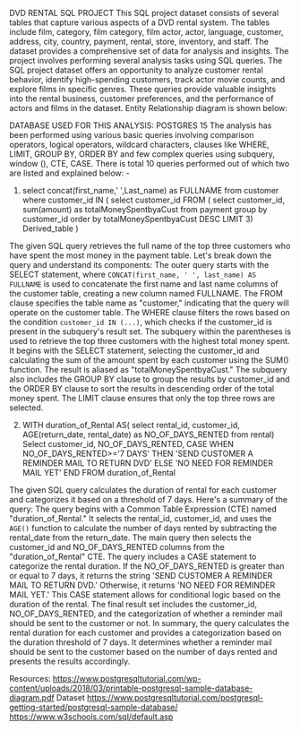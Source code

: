 DVD RENTAL SQL PROJECT 
This SQL project dataset consists of several tables that capture various aspects of a DVD rental system. The tables include film, category, film category, film actor, actor, language, customer, address, city, country, payment, rental, store, inventory, and staff. The dataset provides a comprehensive set of data for analysis and insights. The project involves performing several analysis tasks using SQL queries. 
The SQL project dataset offers an opportunity to analyze customer rental behavior, identify high-spending customers, track actor movie counts, and explore films in specific genres. These queries provide valuable insights into the rental business, customer preferences, and the performance of actors and films in the dataset. Entity Relationship diagram is shown below:


DATABASE USED FOR THIS ANALYSIS:  POSTGRES 15
The analysis has been performed using various basic queries involving comparison operators, logical operators, wildcard characters, clauses like WHERE, LIMIT, GROUP BY, ORDER BY and few complex queries using subquery, window (), CTE, CASE. 
There is total 10 queries performed out of which two are listed and explained below: -
1. select concat(first_name,' ',Last_name) as FULLNAME from customer where customer_id IN (	
select customer_id FROM
(
select customer_id, sum(amount) as totalMoneySpentbyaCust from payment 
group by customer_id
order by totalMoneySpentbyaCust DESC
LIMIT 3) Derived_table
	)

The given SQL query retrieves the full name of the top three customers who have spent the most money in the payment table. Let's break down the query and understand its components:
The outer query starts with the SELECT statement, where `CONCAT(first_name, ' ', last_name) AS FULLNAME` is used to concatenate the first name and last name columns of the customer table, creating a new column named FULLNAME.
The FROM clause specifies the table name as "customer," indicating that the query will operate on the customer table.
The WHERE clause filters the rows based on the condition `customer_id IN (...)`, which checks if the customer_id is present in the subquery's result set.
The subquery within the parentheses is used to retrieve the top three customers with the highest total money spent. It begins with the SELECT statement, selecting the customer_id and calculating the sum of the amount spent by each customer using the SUM() function. The result is aliased as "totalMoneySpentbyaCust."
The subquery also includes the GROUP BY clause to group the results by customer_id and the ORDER BY clause to sort the results in descending order of the total money spent. The LIMIT clause ensures that only the top three rows are selected.

2. WITH duration_of_Rental AS(
select rental_id, customer_id, AGE(return_date, rental_date) as NO_OF_DAYS_RENTED from rental)
Select customer_id, NO_OF_DAYS_RENTED,
CASE WHEN NO_OF_DAYS_RENTED>='7 DAYS' THEN 'SEND CUSTOMER A REMINDER MAIL TO RETURN DVD'
ELSE 'NO NEED FOR REMINDER MAIL YET'
END
FROM duration_of_Rental

The given SQL query calculates the duration of rental for each customer and categorizes it based on a threshold of 7 days. Here's a summary of the query:
The query begins with a Common Table Expression (CTE) named "duration_of_Rental." It selects the rental_id, customer_id, and uses the `AGE()` function to calculate the number of days rented by subtracting the rental_date from the return_date.
The main query then selects the customer_id and NO_OF_DAYS_RENTED columns from the "duration_of_Rental" CTE.
The query includes a CASE statement to categorize the rental duration. If the NO_OF_DAYS_RENTED is greater than or equal to 7 days, it returns the string 'SEND CUSTOMER A REMINDER MAIL TO RETURN DVD.' Otherwise, it returns 'NO NEED FOR REMINDER MAIL YET.' This CASE statement allows for conditional logic based on the duration of the rental.
The final result set includes the customer_id, NO_OF_DAYS_RENTED, and the categorization of whether a reminder mail should be sent to the customer or not.
In summary, the query calculates the rental duration for each customer and provides a categorization based on the duration threshold of 7 days. It determines whether a reminder mail should be sent to the customer based on the number of days rented and presents the results accordingly.



Resources:
https://www.postgresqltutorial.com/wp-content/uploads/2018/03/printable-postgresql-sample-database-diagram.pdf
Dataset 
https://www.postgresqltutorial.com/postgresql-getting-started/postgresql-sample-database/
https://www.w3schools.com/sql/default.asp





 

